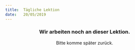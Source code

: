 ```yaml
---
title:  Tägliche Lektion
date:   20/05/2019
---
```


### <center>Wir arbeiten noch an dieser Lektion.</center>
<center>Bitte komme später zurück.</center>